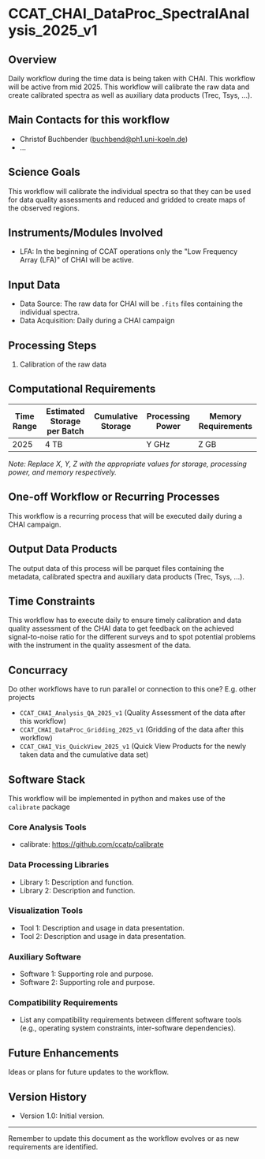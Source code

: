 # CCAT_CHAI_DataProc_SpectralAnalysis_2025_v1

## Overview

Daily workflow during the time data is being taken with CHAI. This workflow will be
active from mid 2025. This workflow will calibrate the raw data and create calibrated
spectra as well as auxiliary data products (Trec, Tsys, ...).

## Main Contacts for this workflow

- Christof Buchbender (buchbend@ph1.uni-koeln.de)
- ...

## Science Goals

This workflow will calibrate the individual spectra so that they can be used for data
quality assessments and reduced and gridded to create maps of the observed regions. 

## Instruments/Modules Involved

- LFA: In the beginning of CCAT operations only the "Low Frequency Array (LFA)" of CHAI
  will be active.

## Input Data

- Data Source: The raw data for CHAI will be `.fits` files containing the individual
  spectra.
- Data Acquisition: Daily during a CHAI campaign

## Processing Steps

1. Calibration of the raw data

## Computational Requirements



| Time Range | Estimated Storage per Batch | Cumulative Storage | Processing Power | Memory Requirements |
|------------|-----------------------------|--------------------|------------------|---------------------|
| 2025       | 4 TB                        |                    | Y GHz            | Z GB                |

_Note: Replace X, Y, Z with the appropriate values for storage, processing power, and memory respectively._

## One-off Workflow or Recurring Processes

This workflow is a recurring process that will be executed daily during a CHAI campaign.

## Output Data Products

The output data of this process will be parquet files containing the metadata,
calibrated spectra and auxiliary data products (Trec, Tsys, ...).

## Time Constraints

This workflow has to execute daily to ensure timely calibration and data quality
assessment of the CHAI data to get feedback on the achieved signal-to-noise ratio for
the different surveys and to spot potential problems with the instrument in the quality
assesment of the data.

## Concurracy

Do other workflows have to run parallel or connection to this one? E.g. other projects

- `CCAT_CHAI_Analysis_QA_2025_v1`  (Quality Assessment of the data after this workflow)
- `CCAT_CHAI_DataProc_Gridding_2025_v1` (Gridding of the data after this workflow)
- `CCAT_CHAI_Vis_QuickView_2025_v1` (Quick View Products for the newly taken data and the
  cumulative data set)

## Software Stack

This workflow will be implemented in python and makes use of the `calibrate` package
### Core Analysis Tools

- calibrate: https://github.com/ccatp/calibrate

### Data Processing Libraries

- Library 1: Description and function.
- Library 2: Description and function.

### Visualization Tools

- Tool 1: Description and usage in data presentation.
- Tool 2: Description and usage in data presentation.

### Auxiliary Software

- Software 1: Supporting role and purpose.
- Software 2: Supporting role and purpose.

### Compatibility Requirements

- List any compatibility requirements between different software tools (e.g., operating
  system constraints, inter-software dependencies).

## Future Enhancements

Ideas or plans for future updates to the workflow.

## Version History

- Version 1.0: Initial version.

---

Remember to update this document as the workflow evolves or as new requirements are identified.
